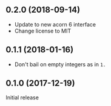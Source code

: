 ## 0.2.0 (2018-09-14)

* Update to new acorn 6 interface
* Change license to MIT

## 0.1.1 (2018-01-16)

* Don't bail on empty integers as in `1.`

## 0.1.0 (2017-12-19)

Initial release
